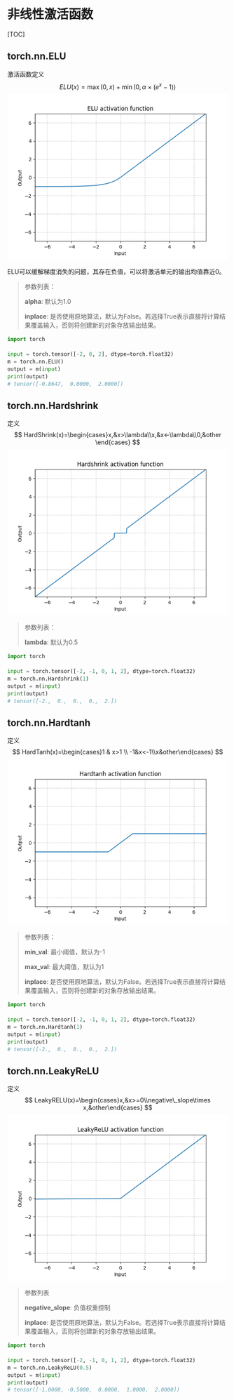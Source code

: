 # 非线性激活函数

[TOC]

## torch.nn.ELU

激活函数定义
$$
ELU(x)=\max(0,x)+\min(0,\alpha\times(e^x-1))
$$
![ELU activation function](ELU.png)

ELU可以缓解梯度消失的问题，其存在负值，可以将激活单元的输出均值靠近0。

> 参数列表：
>
> **alpha**: 默认为1.0
>
> **inplace**: 是否使用原地算法，默认为False。若选择True表示直接将计算结果覆盖输入，否则将创建新的对象存放输出结果。

~~~python
import torch

input = torch.tensor([-2, 0, 2], dtype=torch.float32)
m = torch.nn.ELU()
output = m(input)
print(output)
# tensor([-0.8647,  0.0000,  2.0000])

~~~

## torch.nn.Hardshrink

定义
$$
HardShrink(x)=\begin{cases}x,&x>\lambda\\x,&x<-\lambda\\0,&other \end{cases}
$$
![Hardshrink](Hardshrink.png)

> 参数列表：
>
> **lambda**: 默认为0.5

~~~python
import torch

input = torch.tensor([-2, -1, 0, 1, 2], dtype=torch.float32)
m = torch.nn.Hardshrink(1)
output = m(input)
print(output)
# tensor([-2.,  0.,  0.,  0.,  2.])

~~~

## torch.nn.Hardtanh

定义
$$
HardTanh(x)=\begin{cases}1 & x>1 \\ -1&x<-1\\x&other\end{cases}
$$
![Hardtanh](Hardtanh.png)

> 参数列表：
>
> **min_val**: 最小阈值，默认为-1
>
> **max_val**: 最大阈值，默认为1
>
> **inplace**: 是否使用原地算法，默认为False。若选择True表示直接将计算结果覆盖输入，否则将创建新的对象存放输出结果。

~~~python
import torch

input = torch.tensor([-2, -1, 0, 1, 2], dtype=torch.float32)
m = torch.nn.Hardtanh(1)
output = m(input)
print(output)
# tensor([-2.,  0.,  0.,  0.,  2.])

~~~

## torch.nn.LeakyReLU

定义
$$
LeakyRELU(x)=\begin{cases}x,&x>=0\\negative\_slope\times x,&other\end{cases}
$$
![LeakyReLU](LeakyReLU.png)

> 参数列表
>
> **negative_slope**: 负值权重控制
>
> **inplace**: 是否使用原地算法，默认为False。若选择True表示直接将计算结果覆盖输入，否则将创建新的对象存放输出结果。

~~~python
import torch

input = torch.tensor([-2, -1, 0, 1, 2], dtype=torch.float32)
m = torch.nn.LeakyReLU(0.5)
output = m(input)
print(output)
# tensor([-1.0000, -0.5000,  0.0000,  1.0000,  2.0000])

~~~

